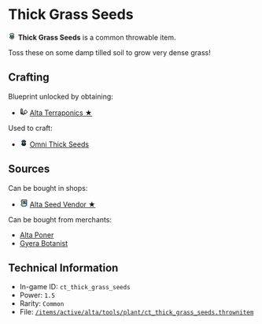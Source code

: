 # Thick Grass Seeds

<img src="https://raw.githubusercontent.com/Ceterai/Enternia/main/items/active/alta/tools/plant/ct_thick_grass_seeds.png" alt="Thick Grass Seeds icon" loading="lazy" height=16px width="auto" /> **Thick Grass Seeds** is a common throwable item.

Toss these on some damp tilled soil to grow very dense grass!

## Crafting

Blueprint unlocked by obtaining:

- <img src="https://raw.githubusercontent.com/Ceterai/Enternia/main/codex/alta/datamass/arknight.png" alt="Alta Terraponics ★ icon" loading="lazy" height=16px width="auto" /> [Alta Terraponics ★](https://ceterai.github.io/MyEnternia/Wiki/AltaTerraponics)

Used to craft:

- <img src="https://raw.githubusercontent.com/Ceterai/Enternia/main/items/active/alta/tools/plant/omni/ct_thick_grass_seeds.png" alt="Omni Thick Seeds icon" loading="lazy" height=16px width="auto" /> [Omni Thick Seeds](https://ceterai.github.io/MyEnternia/Wiki/OmniThickSeeds)

## Sources

Can be bought in shops:

- <img src="https://raw.githubusercontent.com/Ceterai/Enternia/main/objects/alta/special/vendors/seeds/icon.png" alt="Alta Seed Vendor ★ icon" loading="lazy" height=16px width="auto" /> [Alta Seed Vendor ★](https://ceterai.github.io/MyEnternia/Wiki/AltaSeedVendor)

Can be bought from merchants:

- [Alta Poner](https://ceterai.github.io/MyEnternia/Wiki/AltaPoner)
- [Gyera Botanist](https://ceterai.github.io/MyEnternia/Wiki/GyeraBotanist)

## Technical Information

- In-game ID: `ct_thick_grass_seeds`
- Power: `1.5`
- Rarity: `Common`
- File: [`/items/active/alta/tools/plant/ct_thick_grass_seeds.thrownitem`](https://github.com/Ceterai/Enternia/blob/main/items/active/alta/tools/plant/ct_thick_grass_seeds.thrownitem)
